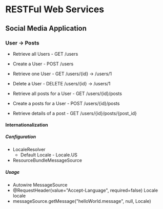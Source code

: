 # RESTFul Web Services

## Social Media Application

### User -> Posts

- Retrieve all Users 			- GET  		/users
- Create a User					- POST 		/users
- Retrieve one User 			- GET  		/users/{id} -> /users/1
- Delete a User					- DELETE	/users/{id} -> /users/1

- Retrieve all posts for a User - GET  /users/{id}/posts
- Create a posts for a User 	- POST /users/{id}/posts
- Retrieve details of a post	- GET  /users/{id}/posts/{post_id}


#### Internationalization

##### Configuration
- LocaleResolver
	- Default Locale - Locale.US
- ResourceBundleMessageSource

##### Usage
- Autowire MessageSource
- @RequestHeader(value="Accept-Language", required=false) Locale locale
- messageSource.getMessage("helloWorld.message", null, Locale)